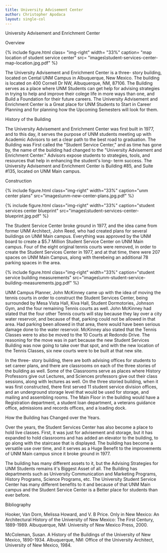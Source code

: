 ```yaml
---
title: University Advisement Center
author: Christopher Apodaca
layout: single-col
---
```



University Advisement and Enrichment Center

Overview

{% include figure.html class= "img-right" width= "33%" caption= "map location of student service center" src= "images\student-services-center-map-location.jpg.pdf" %}


The University Advisement and Enrichment Center is a three- story building, located on Cental UNM Campus in Albuquerque, New Mexico. The
building is located on 400 Cornell Dr NW, Albuquerque, NM, 87106. The Building serves as a place where UNM Students can get help for advising strategies in trying to help and improve their colege life in more ways than one, and Build a Foundation for their future careers. The University Advisement and Enrichment Center is a Great place for UNM Students to Start in Career Planning and for planning how the Upcoming Semesters will look for them.


History of the Building

The University Advisement and Enrichment Center was first built in 1977, and to this day, it serves the purpose of UNM students meeting up with Academic Advisors to set a clear path to the best road to graduation. The Building was First called the "Student Service Center," and as time has gone by, the name of the building had changed to the "University Advisement and Enrichment Center." Advisors expose students to strategies, tools, and resources that help in enhancing the student's long- term success. The University Advisement and Enrichment Center is Building #85, and Suite #135, located on UNM Main campus.


Construction

{% include figure.html class="img-right" width="33%" caption="unm center plans" src="images\unm-new-center-plans.jpg.pdf" %}  

{% include figure.html class="img-right" width="33%" caption="student services center blueprint" src="images\student-services-center-blueprint.jpg.pdf" %}  


The Student Service Center broke ground in 1977, and the idea came from former UNM Architect, John Reed, who had created plans for several buildings on UNM Main campus. Everything was approved by the UNM board to create a $5.7 Million Student Service Center on UNM Main campus. Four of the eight original tennis courts were removed, in order to create the Student Services Center in 1977, and at that time, there were 207 spaces on UNM Main Campus, along with therebeing an additional 78 parking spaces in the area. 


{% include figure.html class="img-right" width="33%" caption="student service building measurements" src="images\unm-student-service-building-measurements.jpg.pdf" %}



UNM Campus Planner, John McKinney came up with the idea of moving the tennis courts in order to construct the Student Services Center, being surrounded by Mesa Vista Hall, Kiva Hall, Student Dormotories, Johnson Gym, and the four remaining Tennis courts as well. John McKinney had stated that the four other Tennis courts will stay because they lay over a city water reservoir, and because of that, parking could not be allowed in that area. Had parking been allowed in that area, there would have been serious damage done to the water reservoir. McKinney also stated that the Tennis Classes were to also be moved to the 10 Courts at Redondo Drive. The reasoning for the move was in part because the new Student Services Building was now going to take over that spot, and with the new location of the Tennis Classes, six new courts were to be built at that new site.

In the three- story building, there are both advising offices for students to set career plans, and there are classrooms on each of the
three stories of the building as well. Some of the Classrooms serve as places where History Professors give out Lectures, and Sciences professors give out their class sessions, along with lectures as well. On the three storied building, when it was first constructed, there first served 11 student service division offices, and an underground storage level that would be used for storage, and mailing and assembling rooms. The Main Floor in the building would have a Registration department, a student loan department, a veterans guidance office, admissions and records offices, and a loading dock.


How the Building has Changed over the Years.

Over the years, the Student Services Center has also become a place to hold live classes. First, it was just for advisement and storage, but it has expanded to hold classrooms and has added an elevator to the building, to go along with the staircase that is displayed. The building has become a versatile use over time, and it serves as a Huge Benefit to the improvements of UNM Main campus since it broke ground in 1977.

The building has many different assets to it, but the Advising Strategies for UNM Students remains it's Biggest Asset of all. The Building has departments such as University Communication and Marketing Programs, History Programs, Science Programs, etc. The University Student Service Center has many different benefits to it and because of that UNM Main campus and the Student Service Center is a Better place for students than ever before.




Bibliography 

Hooker, Van Dorn, Melissa Howard, and V. B Price. Only in New Mexico: An Architectural History of the University of New Mexico: The First Century, 1889-1989. Albuquerque, NM: University of New Mexico Press, 2000.

McColeman, Susan. A History of the Buildings of the University of New Mexico, 1890-1934. Albuquerque, NM: Office of the University Architect, University of New Mexico, 1984.
